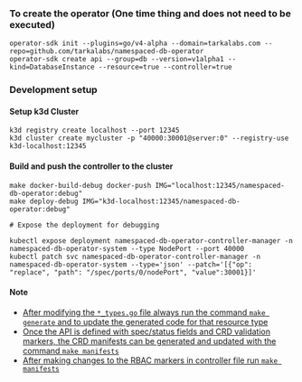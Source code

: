 ### To create the operator (One time thing and does not need to be executed)
```shell
operator-sdk init --plugins=go/v4-alpha --domain=tarkalabs.com --repo=github.com/tarkalabs/namespaced-db-operator
operator-sdk create api --group=db --version=v1alpha1 --kind=DatabaseInstance --resource=true --controller=true
```

### Development setup

#### Setup k3d Cluster
```shell
k3d registry create localhost --port 12345
k3d cluster create mycluster -p "40000:30001@server:0" --registry-use k3d-localhost:12345
```

#### Build and push the controller to the cluster
```shell
make docker-build-debug docker-push IMG="localhost:12345/namespaced-db-operator:debug"
make deploy-debug IMG="k3d-localhost:12345/namespaced-db-operator:debug"

# Expose the deployment for debugging

kubectl expose deployment namespaced-db-operator-controller-manager -n namespaced-db-operator-system --type NodePort --port 40000
kubectl patch svc namespaced-db-operator-controller-manager -n namespaced-db-operator-system --type='json' --patch='[{"op": "replace", "path": "/spec/ports/0/nodePort", "value":30001}]'
```

#### Note
* [After modifying the `*_types.go` file always run the command `make generate` and to update the generated code for that resource type](https://sdk.operatorframework.io/docs/building-operators/golang/tutorial/#define-the-api)
* [Once the API is defined with spec/status fields and CRD validation markers, the CRD manifests can be generated and updated with the command `make manifests`](https://sdk.operatorframework.io/docs/building-operators/golang/tutorial/#generating-crd-manifests)
* [After making changes to the RBAC markers in controller file run `make manifests`](https://sdk.operatorframework.io/docs/building-operators/golang/tutorial/#specify-permissions-and-generate-rbac-manifests)
